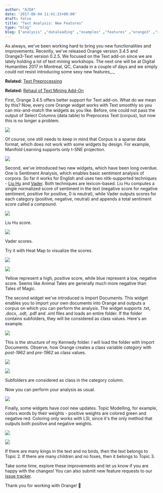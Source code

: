 ```yaml
---
author: "AJDA"
date: '2017-08-04 11:41:33+00:00'
draft: false
title: "Text Analysis: New Features"
type: "blog"
blog: ["analysis" ,"dataloading" ,"examples" ,"features" ,"orange3" ,"release"  ,"text mining" ,"version" ,"widget" ,"workshop" ]
---
```


As always, we've been working hard to bring you new functionalities and improvements. Recently, we've released Orange version 3.4.5 and Orange3-Text version 0.2.5. We focused on the Text add-on since we are lately holding a lot of text mining workshops. The next one will be at Digital Humanities 2017 in Montreal, QC, Canada in a couple of days and we simply could not resist introducing some sexy new features_._


**Related:** [Text Preprocessing](/blog/2017/06/19/text-preprocessing/)




**Related:** [Rehaul of Text Mining Add-On](/blog/2016/07/05/rehaul-of-text-mining-add-on/)


First, Orange 3.4.5 offers better support for Text add-on. What do we mean by this? Now, every core Orange widget works with Text smoothly so you can mix-and-match the widgets as you like. Before, one could not pass the output of Select Columns (data table) to Preprocess Text (corpus), but now this is no longer a problem.

![](Screen-Shot-2017-08-04-at-13.33.28.png)

Of course, one still needs to keep in mind that Corpus is a sparse data format, which does not work with some widgets by design. For example, Manifold Learning supports only t-SNE projection.

![](Screen-Shot-2017-08-04-at-10.37.03.png)



Second, we've introduced two new widgets, which have been long overdue. One is Sentiment Analysis, which enables basic sentiment analysis of corpora. So far it works for English and uses two nltk-supported techniques - [Liu Hu](https://www.cs.uic.edu/~liub/publications/kdd04-revSummary.pdf) and [Vader](http://comp.social.gatech.edu/papers/icwsm14.vader.hutto.pdf). Both techniques are lexicon-based. Liu Hu computes a single normalized score of sentiment in the text (negative score for negative sentiment, positive for positive, 0 is neutral), while Vader outputs scores for each category (positive, negative, neutral) and appends a total sentiment score called a compound.

![](Screen-Shot-2017-08-04-at-11.00.25.png)

Liu Hu score.

![](Screen-Shot-2017-08-04-at-10.59.57.png)

Vader scores.



Try it with Heat Map to visualize the scores.

![](Screen-Shot-2017-08-04-at-11.05.23.png)


![](Screen-Shot-2017-08-04-at-11.05.19.png)

Yellow represent a high, positive score, while blue represent a low, negative score. Seems like Animal Tales are generally much more negative than Tales of Magic.



The second widget we've introduced is Import Documents. This widget enables you to import your own documents into Orange and outputs a corpus on which you can perform the analysis. The widget supports .txt, .docx, .odt, .pdf and .xml files and loads an entire folder. If the folder contains subfolders, they will be considered as class values. Here's an example.

![](Screen-Shot-2017-08-04-at-11.11.17.png)


This is the structure of my Kennedy folder. I will load the folder with Import Documents. Observe, how Orange creates a class variable _category_ with _post-1962_ and _pre-1962_ as class values.

![](Screen-Shot-2017-08-04-at-11.15.01.png)


![](Screen-Shot-2017-08-04-at-11.15.14.png)

Subfolders are considered as class in the category column.



Now you can perform your analysis as usual.

![](Screen-Shot-2017-08-04-at-11.15.44.png)


Finally, some widgets have cool new updates. Topic Modelling, for example, colors words by their weights - positive weights are colored green and negative red. Coloring only works with LSI, since it's the only method that outputs both positive and negative weights.

![](Screen-Shot-2017-08-04-at-11.31.51.png)

![](Screen-Shot-2017-08-04-at-12.23.24.png)

If there are many kings in the text and no birds, then the text belongs to Topic 2. If there are many children and no foxes, then it belongs to Topic 3.



Take some time, explore these improvements and let us know if you are happy with the changes! You can also submit new feature requests to our [issue tracker](https://github.com/biolab/orange3-text/issues).



Thank you for working with Orange! 🍊
